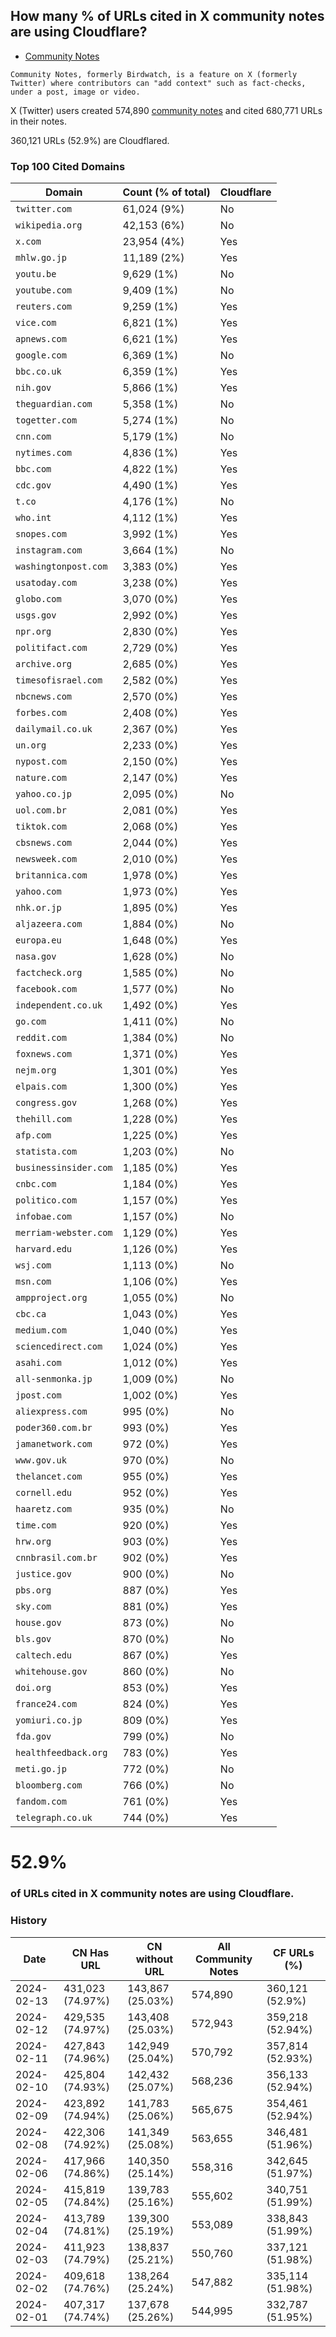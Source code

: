 ## How many % of URLs cited in X community notes are using Cloudflare?


- [Community Notes](https://en.wikipedia.org/wiki/Community_Notes)
```
Community Notes, formerly Birdwatch, is a feature on X (formerly Twitter) where contributors can "add context" such as fact-checks, under a post, image or video.
```

[//]: # (begin)

X (Twitter) users created 574,890 [community notes](https://en.wikipedia.org/wiki/Community_Notes) and cited 680,771 URLs in their notes.

360,121 URLs (52.9%) are Cloudflared.


### Top 100 Cited Domains
| Domain | Count (% of total) | Cloudflare |
| --- | --- | --- |
| `twitter.com` | 61,024 (9%) | No |
| `wikipedia.org` | 42,153 (6%) | No |
| `x.com` | 23,954 (4%) | Yes |
| `mhlw.go.jp` | 11,189 (2%) | Yes |
| `youtu.be` | 9,629 (1%) | No |
| `youtube.com` | 9,409 (1%) | No |
| `reuters.com` | 9,259 (1%) | Yes |
| `vice.com` | 6,821 (1%) | Yes |
| `apnews.com` | 6,621 (1%) | Yes |
| `google.com` | 6,369 (1%) | No |
| `bbc.co.uk` | 6,359 (1%) | Yes |
| `nih.gov` | 5,866 (1%) | Yes |
| `theguardian.com` | 5,358 (1%) | No |
| `togetter.com` | 5,274 (1%) | No |
| `cnn.com` | 5,179 (1%) | No |
| `nytimes.com` | 4,836 (1%) | Yes |
| `bbc.com` | 4,822 (1%) | Yes |
| `cdc.gov` | 4,490 (1%) | Yes |
| `t.co` | 4,176 (1%) | No |
| `who.int` | 4,112 (1%) | Yes |
| `snopes.com` | 3,992 (1%) | Yes |
| `instagram.com` | 3,664 (1%) | No |
| `washingtonpost.com` | 3,383 (0%) | Yes |
| `usatoday.com` | 3,238 (0%) | Yes |
| `globo.com` | 3,070 (0%) | Yes |
| `usgs.gov` | 2,992 (0%) | Yes |
| `npr.org` | 2,830 (0%) | Yes |
| `politifact.com` | 2,729 (0%) | Yes |
| `archive.org` | 2,685 (0%) | Yes |
| `timesofisrael.com` | 2,582 (0%) | Yes |
| `nbcnews.com` | 2,570 (0%) | Yes |
| `forbes.com` | 2,408 (0%) | Yes |
| `dailymail.co.uk` | 2,367 (0%) | Yes |
| `un.org` | 2,233 (0%) | Yes |
| `nypost.com` | 2,150 (0%) | Yes |
| `nature.com` | 2,147 (0%) | Yes |
| `yahoo.co.jp` | 2,095 (0%) | No |
| `uol.com.br` | 2,081 (0%) | Yes |
| `tiktok.com` | 2,068 (0%) | Yes |
| `cbsnews.com` | 2,044 (0%) | Yes |
| `newsweek.com` | 2,010 (0%) | Yes |
| `britannica.com` | 1,978 (0%) | Yes |
| `yahoo.com` | 1,973 (0%) | Yes |
| `nhk.or.jp` | 1,895 (0%) | Yes |
| `aljazeera.com` | 1,884 (0%) | No |
| `europa.eu` | 1,648 (0%) | Yes |
| `nasa.gov` | 1,628 (0%) | No |
| `factcheck.org` | 1,585 (0%) | No |
| `facebook.com` | 1,577 (0%) | No |
| `independent.co.uk` | 1,492 (0%) | Yes |
| `go.com` | 1,411 (0%) | No |
| `reddit.com` | 1,384 (0%) | No |
| `foxnews.com` | 1,371 (0%) | Yes |
| `nejm.org` | 1,301 (0%) | Yes |
| `elpais.com` | 1,300 (0%) | Yes |
| `congress.gov` | 1,268 (0%) | Yes |
| `thehill.com` | 1,228 (0%) | Yes |
| `afp.com` | 1,225 (0%) | Yes |
| `statista.com` | 1,203 (0%) | No |
| `businessinsider.com` | 1,185 (0%) | Yes |
| `cnbc.com` | 1,184 (0%) | Yes |
| `politico.com` | 1,157 (0%) | Yes |
| `infobae.com` | 1,157 (0%) | No |
| `merriam-webster.com` | 1,129 (0%) | Yes |
| `harvard.edu` | 1,126 (0%) | Yes |
| `wsj.com` | 1,113 (0%) | No |
| `msn.com` | 1,106 (0%) | Yes |
| `ampproject.org` | 1,055 (0%) | No |
| `cbc.ca` | 1,043 (0%) | Yes |
| `medium.com` | 1,040 (0%) | Yes |
| `sciencedirect.com` | 1,024 (0%) | Yes |
| `asahi.com` | 1,012 (0%) | Yes |
| `all-senmonka.jp` | 1,009 (0%) | No |
| `jpost.com` | 1,002 (0%) | Yes |
| `aliexpress.com` | 995 (0%) | No |
| `poder360.com.br` | 993 (0%) | Yes |
| `jamanetwork.com` | 972 (0%) | Yes |
| `www.gov.uk` | 970 (0%) | No |
| `thelancet.com` | 955 (0%) | Yes |
| `cornell.edu` | 952 (0%) | Yes |
| `haaretz.com` | 935 (0%) | No |
| `time.com` | 920 (0%) | Yes |
| `hrw.org` | 903 (0%) | Yes |
| `cnnbrasil.com.br` | 902 (0%) | Yes |
| `justice.gov` | 900 (0%) | No |
| `pbs.org` | 887 (0%) | Yes |
| `sky.com` | 881 (0%) | Yes |
| `house.gov` | 873 (0%) | No |
| `bls.gov` | 870 (0%) | No |
| `caltech.edu` | 867 (0%) | Yes |
| `whitehouse.gov` | 860 (0%) | No |
| `doi.org` | 853 (0%) | Yes |
| `france24.com` | 824 (0%) | Yes |
| `yomiuri.co.jp` | 809 (0%) | Yes |
| `fda.gov` | 799 (0%) | No |
| `healthfeedback.org` | 783 (0%) | Yes |
| `meti.go.jp` | 772 (0%) | No |
| `bloomberg.com` | 766 (0%) | No |
| `fandom.com` | 761 (0%) | Yes |
| `telegraph.co.uk` | 744 (0%) | Yes |


# 52.9%
### of URLs cited in X community notes are using Cloudflare.


### History
| Date | CN Has URL | CN without URL | All Community Notes | CF URLs (%) |
| --- | --- | --- | --- | --- |
| 2024-02-13 | 431,023 (74.97%) | 143,867 (25.03%) | 574,890 | 360,121 (52.9%) |
| 2024-02-12 | 429,535 (74.97%) | 143,408 (25.03%) | 572,943 | 359,218 (52.94%) |
| 2024-02-11 | 427,843 (74.96%) | 142,949 (25.04%) | 570,792 | 357,814 (52.93%) |
| 2024-02-10 | 425,804 (74.93%) | 142,432 (25.07%) | 568,236 | 356,133 (52.94%) |
| 2024-02-09 | 423,892 (74.94%) | 141,783 (25.06%) | 565,675 | 354,461 (52.94%) |
| 2024-02-08 | 422,306 (74.92%) | 141,349 (25.08%) | 563,655 | 346,481 (51.96%) |
| 2024-02-06 | 417,966 (74.86%) | 140,350 (25.14%) | 558,316 | 342,645 (51.97%) |
| 2024-02-05 | 415,819 (74.84%) | 139,783 (25.16%) | 555,602 | 340,751 (51.99%) |
| 2024-02-04 | 413,789 (74.81%) | 139,300 (25.19%) | 553,089 | 338,843 (51.99%) |
| 2024-02-03 | 411,923 (74.79%) | 138,837 (25.21%) | 550,760 | 337,121 (51.98%) |
| 2024-02-02 | 409,618 (74.76%) | 138,264 (25.24%) | 547,882 | 335,114 (51.98%) |
| 2024-02-01 | 407,317 (74.74%) | 137,678 (25.26%) | 544,995 | 332,787 (51.95%) |

